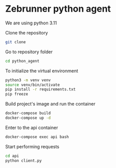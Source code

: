 # Zebrunner python agent

We are using python 3.11

Clone the repository
```sh
git clone
```

Go to repository folder
```sh
cd python_agent
```


To initialize the virtual environment

```sh
python3 -m venv venv
source venv/bin/activate
pip install -r requirements.txt
pip freeze
```

Build project's image and run the container
```sh
docker-compose build
docker-compose up -d
```

Enter to the api container
```sh
docker-compose exec api bash
```

Start performing requests
 ```sh
cd api
python client.py
```


